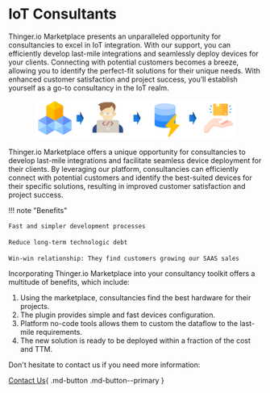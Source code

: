
# IoT Consultants

Thinger.io Marketplace presents an unparalleled opportunity for consultancies to excel in IoT integration. With our support, you can efficiently develop last-mile integrations and seamlessly deploy devices for your clients. Connecting with potential customers becomes a breeze, allowing you to identify the perfect-fit solutions for their unique needs. With enhanced customer satisfaction and project success, you’ll establish yourself as a go-to consultancy in the IoT realm.

<p align="center">
  <img src="/assets/images/iot_consultants.png" alt="Thinger.io platform with person showing a workflow with devices integrated into the platform" width="400">
</p>

Thinger.io Marketplace offers a unique opportunity for consultancies to develop last-mile integrations and facilitate seamless device deployment for their clients. By leveraging our platform, consultancies can efficiently connect with potential customers and identify the best-suited devices for their specific solutions, resulting in improved customer satisfaction and project success.


!!! note "Benefits"

    Fast and simpler development processes

    Reduce long-term technologic debt

    Win-win relationship: They find customers growing our SAAS sales

Incorporating Thinger.io Marketplace into your consultancy toolkit offers a multitude of benefits, which include:

1. Using the marketplace, consultancies find the best hardware for their projects.
2. The plugin provides simple and fast devices configuration.
3. Platform no-code tools allows them to custom the dataflow to the last-mile requirements.
4. The new solution is ready to be deployed within a fraction of the cost and TTM.

Don't hesitate to contact us if you need more information:

[Contact Us](https://thinger.io/contact-us/){ .md-button .md-button--primary }
